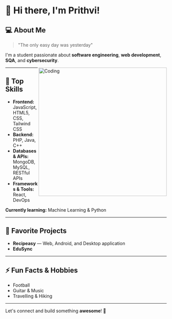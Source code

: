 # 👋 Hi there, I'm Prithvi!

## 💻 About Me
> "The only easy day was yesterday"

I'm a student passionate about **software engineering**, **web development**, **SQA**, and **cybersecurity**.  

<img align="right" alt="Coding" width="400" src="https://media0.giphy.com/media/v1.Y2lkPTc5MGI3NjExbDFoYnR2djdrcmI1aHR3NHQ1Y2t1Mml2amdsMjFhaWU5MGNkdzBpciZlcD12MV9pbnRlcm5hbF9naWZfYnlfaWQmY3Q9Zw/VbnUQpnihPSIgIXuZv/giphy.gif">

---

## 🚀 Top Skills
- **Frontend:** JavaScript, HTML5, CSS, Tailwind CSS  
- **Backend:** PHP, Java, C++  
- **Databases & APIs:** MongoDB, MySQL, RESTful APIs  
- **Frameworks & Tools:** React, DevOps  

**Currently learning:** Machine Learning & Python  

---

## 🌟 Favorite Projects
- **Recipeasy** — Web, Android, and Desktop application  
- **EduSync**  

---

## ⚡ Fun Facts & Hobbies
- Football  
- Guitar & Music  
- Travelling & Hiking  

---

Let's connect and build something **awesome**! 🚀
